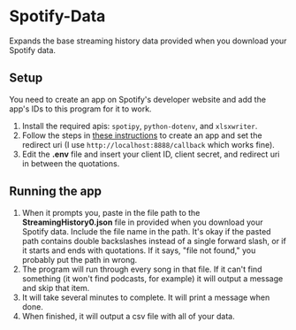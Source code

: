 # Spotify-Data

Expands the base streaming history data provided when you download your Spotify data.

## Setup

You need to create an app on Spotify's developer website and add the app's IDs to this program for it to work.

1. Install the required apis: `spotipy`, `python-dotenv`, and `xlsxwriter`.
2. Follow the steps in [these instructions](https://developer.spotify.com/documentation/general/guides/app-settings/) to create an app and set the redirect uri (I use `http://localhost:8888/callback` which works fine).
3. Edit the **.env** file and insert your client ID, client secret, and redirect uri in between the quotations.

## Running the app

1. When it prompts you, paste in the file path to the **StreamingHistory0.json** file in provided when you download your Spotify data. Include the file name in the path. It's okay if the pasted path contains double backslashes instead of a single forward slash, or if it starts and ends with quotations. If it says, "file not found," you probably put the path in wrong.
2. The program will run through every song in that file. If it can't find something (it won't find podcasts, for example) it will output a message and skip that item.
3. It will take several minutes to complete. It will print a message when done.
4. When finished, it will output a csv file with all of your data.
